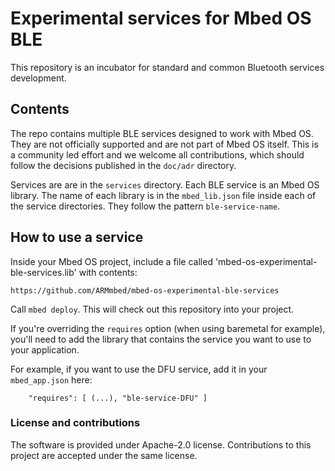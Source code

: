 # Experimental services for Mbed OS BLE

This repository is an incubator for standard and common Bluetooth services development.

## Contents

The repo contains multiple BLE services designed to work with Mbed OS. They are not officially supported and are not
part of Mbed OS itself. This is a community led effort and we welcome all contributions, which should follow the
decisions published in the `doc/adr` directory.

Services are are in the `services` directory. Each BLE service is an Mbed OS library. The name of each library
is in the `mbed_lib.json` file inside each of the service directories. They follow the pattern `ble-service-name`. 

## How to use a service

Inside your Mbed OS project, include a file called 'mbed-os-experimental-ble-services.lib' with contents:

```
https://github.com/ARMmbed/mbed-os-experimental-ble-services
```

Call `mbed deploy`. This will check out this repository into your project.

If you're overriding the `requires` option (when using baremetal for example), you'll need to add the library
that contains the service you want to use to your application.

For example, if you want to use the DFU service, add it in your `mbed_app.json` here:

```
    "requires": [ (...), "ble-service-DFU" ]
```

### License and contributions

The software is provided under Apache-2.0 license. Contributions to this project are accepted under the same license.
